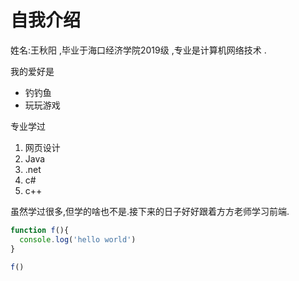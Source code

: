 # 自我介绍

姓名:王秋阳 ,毕业于海口经济学院2019级 ,专业是计算机网络技术 .

我的爱好是

* 钓钓鱼
* 玩玩游戏

专业学过

1. 网页设计
2. Java
3. .net
4. c#
5. c++  

虽然学过很多,但学的啥也不是.接下来的日子好好跟着方方老师学习前端.

```JavaScript
function f(){
  console.log('hello world')
}

f()
```

